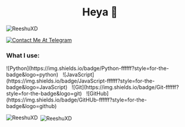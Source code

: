 <h1 align="center">Heya 👋</h1>
<p align="left"> <img src="https://komarev.com/ghpvc/?username=ReeshuXD&label=Profile%20views&color=0e75b6&style=plastic" alt="ReeshuXD" /> </p>

[![Contact Me At Telegram](https://img.shields.io/badge/telegram-1b77FF.svg?style=for-the-badge&logo=telegram)](https://t.me/TheStarkXD)

<h3 align="left">What I use:</h3>
![Python](https://img.shields.io/badge/Python-ffffff?style=for-the-badge&logo=python)&nbsp;&nbsp;
![JavaScript](https://img.shields.io/badge/JavaScript-ffffff?style=for-the-badge&logo=JavaScript)&nbsp;&nbsp;
![Git](https://img.shields.io/badge/Git-ffffff?style=for-the-badge&logo=git)&nbsp;&nbsp;
![GitHub](https://img.shields.io/badge/GitHUb-ffffff?style=for-the-badge&logo=github)&nbsp;&nbsp;

<p><img align="left" src="https://github-readme-stats.vercel.app/api/top-langs?username=ReeshuXD&show_icons=true&theme=tokyonight&locale=en&layout=compact" alt="ReeshuXD" /></p>

<p>&nbsp;<img align="center" src="https://github-readme-stats.vercel.app/api?username=ReeshuXD&show_icons=true&theme=tokyonight&locale=en" alt="ReeshuXD" /></p>
